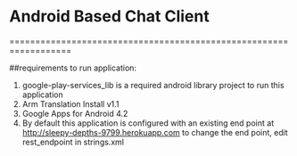 # Android Based Chat Client
==================================================================

##requirements to run application:
1. google-play-services_lib is a required android library project to run this application
2. Arm Translation Install v1.1
3. Google Apps for Android 4.2
4. By default this application is configured with an existing end point at http://sleepy-depths-9799.herokuapp.com
to change the end point, edit rest_endpoint in strings.xml